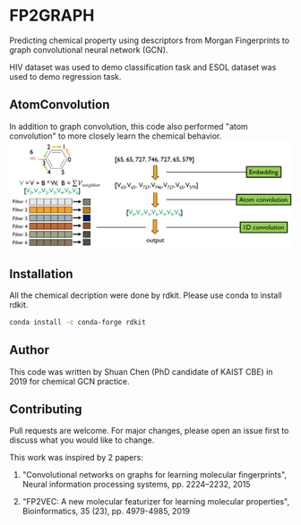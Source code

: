 # FP2GRAPH
Predicting chemical property using descriptors from Morgan Fingerprints to graph convolutional neural network (GCN).

HIV dataset was used to demo classification task and ESOL dataset was used to demo regression task.

## AtomConvolution

In addition to graph convolution, this code also performed "atom convolution" to more closely learn the chemical behavior.
<img src="https://github.com/shuan4638/FP2GRAPH/blob/master/Atomconv.jpg">
## Installation

All the chemical decription were done by rdkit. Please use conda to install rdkit.

```bash
conda install -c conda-forge rdkit
```

## Author
This code was written by Shuan Chen (PhD candidate of KAIST CBE) in 2019 for chemical GCN practice.

## Contributing
Pull requests are welcome. For major changes, please open an issue first to discuss what you would like to change.

This work was inspired by 2 papers:

1. "Convolutional networks on graphs for learning molecular fingerprints", Neural information processing systems, pp. 2224–2232, 2015

2. "FP2VEC: A new molecular featurizer for learning molecular properties", Bioinformatics, 35 (23), pp. 4979-4985, 2019

